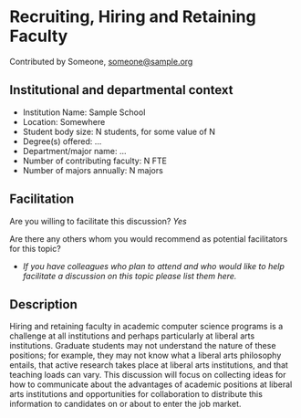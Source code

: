 # Recruiting, Hiring and Retaining Faculty
Contributed by Someone, someone@sample.org

## Institutional and departmental context
- Institution Name: Sample School
- Location: Somewhere
- Student body size: N students, for some value of N
- Degree(s) offered: ...
- Department/major name: ...
- Number of contributing faculty: N FTE
- Number of majors annually: N majors

## Facilitation
Are you willing to facilitate this discussion? _Yes_

Are there any others whom you would recommend as potential facilitators for this topic?
- _If you have colleagues who plan to attend and who would like to help facilitate a discussion on this topic please list them here._

## Description

Hiring and retaining faculty in academic computer science programs is a challenge at all institutions and perhaps particularly at liberal arts institutions. Graduate students may not understand the nature of these positions; for example, they may not know what a liberal arts philosophy entails, that active research takes place at liberal arts institutions, and that teaching loads can vary. This discussion will focus on collecting ideas for how to communicate about the advantages of academic positions at liberal arts institutions and opportunities for collaboration to distribute this information to candidates on or about to enter the job market.
